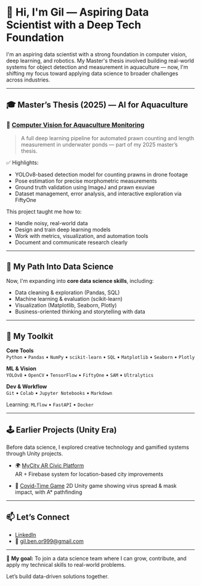 # 👋 Hi, I'm Gil — Aspiring Data Scientist with a Deep Tech Foundation

I'm an aspiring data scientist with a strong foundation in computer vision, deep learning, and robotics. My Master's thesis involved building real-world systems for object detection and measurement in aquaculture — now, I'm shifting my focus toward applying data science to broader challenges across industries.

---

## 🎓 Master’s Thesis (2025) — AI for Aquaculture

### 🦐 [Computer Vision for Aquaculture Monitoring](https://github.com/gbo999/Computer-Vision-for-Aquaculture-Monitoring-Robot)

> A full deep learning pipeline for automated prawn counting and length measurement in underwater ponds — part of my 2025 master’s thesis.

✅ Highlights:
- YOLOv8-based detection model for counting prawns in drone footage  
- Pose estimation  for precise morphometric measurements  
- Ground truth validation using ImageJ and prawn exuviae  
- Dataset management, error analysis, and interactive exploration via FiftyOne  


This project taught me how to:
- Handle noisy, real-world data
- Design and train deep learning models
- Work with metrics, visualization, and automation tools
- Document and communicate research clearly

---

## 🎯 My Path Into Data Science

Now, I'm expanding into **core data science skills**, including:
- Data cleaning & exploration (Pandas, SQL)
- Machine learning & evaluation (scikit-learn)
- Visualization (Matplotlib, Seaborn, Plotly)
- Business-oriented thinking and storytelling with data

---

## 🧰 My Toolkit

**Core Tools**  
`Python` • `Pandas` • `NumPy` • `scikit-learn` • `SQL` • `Matplotlib` • `Seaborn` • `Plotly`

**ML & Vision**  
`YOLOv8` • `OpenCV` • `TensorFlow` • `FiftyOne` • `SAM` • `Ultralytics`

**Dev & Workflow**  
`Git` • `Colab` • `Jupyter Notebooks` • `Markdown`

Learning: `MLflow` • `FastAPI` • `Docker`

---

## 🕹️ Earlier Projects (Unity Era)

Before data science, I explored creative technology and gamified systems through Unity projects.

- 🌍 [MyCity AR Civic Platform](https://github.com/yourusername/mycity-ar-social-platform)  
  AR + Firebase system for location-based city improvements

- 🦠 [Covid-Time Game](https://github.com/gbo999/location-based-social-media)
  2D Unity game showing virus spread & mask impact, with A* pathfinding

---

## 📫 Let’s Connect

- [LinkedIn](https://www.linkedin.com/in/gil-ben-or/)
- 📧 [gil.ben.or999@gmail.com](mailto:gil.ben.or999@gmail.com)

---

🎯 **My goal:** To join a data science team where I can grow, contribute, and apply my technical skills to real-world problems.

Let’s build data-driven solutions together.
